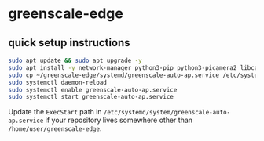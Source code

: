 # greenscale-edge

## quick setup instructions

```bash
sudo apt update && sudo apt upgrade -y
sudo apt install -y network-manager python3-pip python3-picamera2 libcamera-apps python3-opencv python3-flask
sudo cp ~/greenscale-edge/systemd/greenscale-auto-ap.service /etc/systemd/system/
sudo systemctl daemon-reload
sudo systemctl enable greenscale-auto-ap.service
sudo systemctl start greenscale-auto-ap.service
```
Update the `ExecStart` path in `/etc/systemd/system/greenscale-auto-ap.service`
if your repository lives somewhere other than `/home/user/greenscale-edge`.
